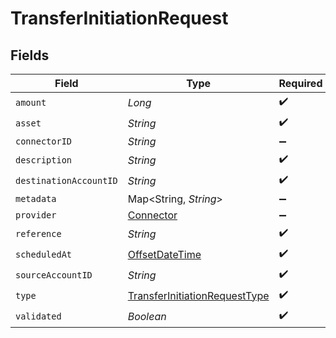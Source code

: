 # TransferInitiationRequest


## Fields

| Field                                                                                     | Type                                                                                      | Required                                                                                  | Description                                                                               | Example                                                                                   |
| ----------------------------------------------------------------------------------------- | ----------------------------------------------------------------------------------------- | ----------------------------------------------------------------------------------------- | ----------------------------------------------------------------------------------------- | ----------------------------------------------------------------------------------------- |
| `amount`                                                                                  | *Long*                                                                                    | :heavy_check_mark:                                                                        | N/A                                                                                       |                                                                                           |
| `asset`                                                                                   | *String*                                                                                  | :heavy_check_mark:                                                                        | N/A                                                                                       | USD                                                                                       |
| `connectorID`                                                                             | *String*                                                                                  | :heavy_minus_sign:                                                                        | N/A                                                                                       |                                                                                           |
| `description`                                                                             | *String*                                                                                  | :heavy_check_mark:                                                                        | N/A                                                                                       |                                                                                           |
| `destinationAccountID`                                                                    | *String*                                                                                  | :heavy_check_mark:                                                                        | N/A                                                                                       |                                                                                           |
| `metadata`                                                                                | Map<String, *String*>                                                                     | :heavy_minus_sign:                                                                        | N/A                                                                                       |                                                                                           |
| `provider`                                                                                | [Connector](../../models/shared/Connector.md)                                             | :heavy_minus_sign:                                                                        | N/A                                                                                       |                                                                                           |
| `reference`                                                                               | *String*                                                                                  | :heavy_check_mark:                                                                        | N/A                                                                                       | XXX                                                                                       |
| `scheduledAt`                                                                             | [OffsetDateTime](https://docs.oracle.com/javase/8/docs/api/java/time/OffsetDateTime.html) | :heavy_check_mark:                                                                        | N/A                                                                                       |                                                                                           |
| `sourceAccountID`                                                                         | *String*                                                                                  | :heavy_check_mark:                                                                        | N/A                                                                                       |                                                                                           |
| `type`                                                                                    | [TransferInitiationRequestType](../../models/shared/TransferInitiationRequestType.md)     | :heavy_check_mark:                                                                        | N/A                                                                                       |                                                                                           |
| `validated`                                                                               | *Boolean*                                                                                 | :heavy_check_mark:                                                                        | N/A                                                                                       |                                                                                           |